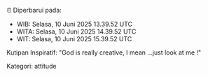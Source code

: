 ⏰ Diperbarui pada:
- WIB: Selasa, 10 Juni 2025 13.39.52 UTC
- WITA: Selasa, 10 Juni 2025 14.39.52 UTC
- WIT: Selasa, 10 Juni 2025 15.39.52 UTC

Kutipan Inspiratif:
"God is really creative, I mean ...just look at me !"


Kategori: attitude

